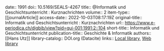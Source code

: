 date:: 1991
doi:: 10.5169/SEALS-4267
title:: @Informatik und Geschichtsunterricht : Kurznachrichten
volume:: 2
item-type:: [[journalArticle]]
access-date:: 2022-10-03T08:17:19Z
original-title:: Informatik und Geschichtsunterricht : Kurznachrichten
url:: https://www.e-periodica.ch/digbib/view?pid=gui-001:1991:2::104
short-title:: Informatik und Geschichtsunterricht
publication-title:: Geschichte & Informatik
authors:: [[Hans Utz]]
library-catalog:: DOI.org (Datacite)
links:: [Local library](zotero://select/groups/2386895/items/WEIUBT93), [Web library](https://www.zotero.org/groups/2386895/items/WEIUBT93)
